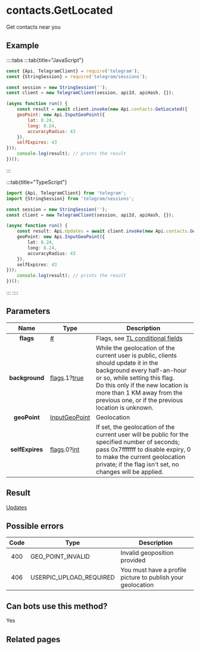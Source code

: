 # contacts.GetLocated

Get contacts near you



## Example

::::tabs
:::tab{title="JavaScript"}
```js
const {Api, TelegramClient} = require('telegram');
const {StringSession} = require('telegram/sessions');

const session = new StringSession('');
const client = new TelegramClient(session, apiId, apiHash, {});

(async function run() {
    const result = await client.invoke(new Api.contacts.GetLocated({
    geoPoint: new Api.InputGeoPoint({
        lat: 8.24,
        long: 8.24,
        accuracyRadius: 43
    }),
    selfExpires: 43
}));
    console.log(result); // prints the result
})();
```
:::

:::tab{title="TypeScript"}
```ts
import {Api, TelegramClient} from 'telegram';
import {StringSession} from 'telegram/sessions';

const session = new StringSession('');
const client = new TelegramClient(session, apiId, apiHash, {});

(async function run() {
    const result: Api.Updates = await client.invoke(new Api.contacts.GetLocated({
    geoPoint: new Api.InputGeoPoint({
        lat: 8.24,
        long: 8.24,
        accuracyRadius: 43
    }),
    selfExpires: 43
}));
    console.log(result); // prints the result
})();
```
:::
::::



## Parameters

| Name | Type | Description |
| :--: | ---- | ----------- |
| **flags** | [#](https://core.telegram.org/type/%23) | Flags, see [TL conditional fields](https://core.telegram.org/mtproto/TL-combinators#conditional-fields) 
| **background** | [flags](https://core.telegram.org/mtproto/TL-combinators#conditional-fields).1?[true](https://core.telegram.org/constructor/true) | While the geolocation of the current user is public, clients should update it in the background every half-an-hour or so, while setting this flag.   <br>Do this only if the new location is more than 1 KM away from the previous one, or if the previous location is unknown. 
| **geoPoint** | [InputGeoPoint](https://core.telegram.org/type/InputGeoPoint) | Geolocation 
| **selfExpires** | [flags](https://core.telegram.org/mtproto/TL-combinators#conditional-fields).0?[int](https://core.telegram.org/type/int) | If set, the geolocation of the current user will be public for the specified number of seconds; pass 0x7fffffff to disable expiry, 0 to make the current geolocation private; if the flag isn't set, no changes will be applied. 


## Result

[Updates](https://core.telegram.org/type/Updates)



## Possible errors

| Code | Type | Description |
| :--: | ---- | ----------- |
| 400 | GEO\_POINT\_INVALID | Invalid geoposition provided 
| 406 | USERPIC\_UPLOAD\_REQUIRED | You must have a profile picture to publish your geolocation 


## Can bots use this method?

Yes

## Related pages


